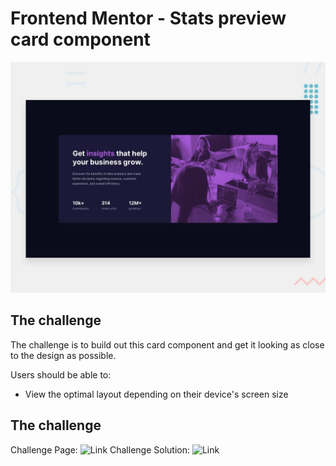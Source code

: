 # Frontend Mentor - Stats preview card component

![Design preview for the Stats preview card component coding challenge](./design/desktop-preview.jpg)

## The challenge

The challenge is to build out this card component and get it looking as close to the design as possible.

Users should be able to:

-   View the optimal layout depending on their device's screen size

## The challenge

Challenge Page: ![Link](https://www.frontendmentor.io/challenges/stats-preview-card-component-8JqbgoU62)
Challenge Solution: ![Link](https://heartfelt-faun-6634cb.netlify.app/)
